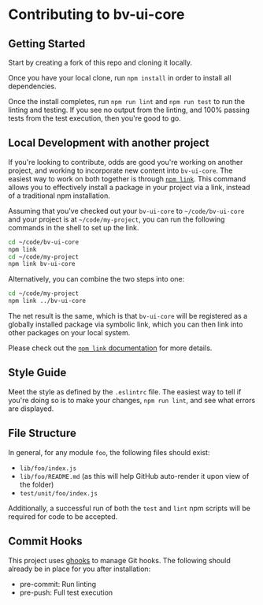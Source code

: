 # Contributing to bv-ui-core

## Getting Started

Start by creating a fork of this repo and cloning it locally.

Once you have your local clone, run `npm install` in order to install all dependencies.

Once the install completes, run `npm run lint` and `npm run test` to run the linting and testing. If you see no output from the linting, and 100% passing tests from the test execution, then you're good to go.

## Local Development with another project

If you're looking to contribute, odds are good you're working on another project, and working to incorporate new content into `bv-ui-core`. The easiest way to work on both together is through [`npm link`][npm-link]. This command allows you to effectively install a package in your project via a link, instead of a traditional npm installation.

Assuming that you've checked out your `bv-ui-core` to `~/code/bv-ui-core` and your project is at `~/code/my-project`, you can run the following commands in the shell to set up the link.

```bash
cd ~/code/bv-ui-core
npm link
cd ~/code/my-project
npm link bv-ui-core
```

Alternatively, you can combine the two steps into one:

```bash
cd ~/code/my-project
npm link ../bv-ui-core
```

The net result is the same, which is that `bv-ui-core` will be registered as a globally installed package via symbolic link, which you can then link into other packages on your local system.

Please check out the [`npm link` documentation][npm-link] for more details.

[npm-link]: https://docs.npmjs.com/cli/link

## Style Guide

Meet the style as defined by the `.eslintrc` file. The easiest way to tell if you're doing so is to make your changes, `npm run lint`, and see what errors are displayed.

## File Structure

In general, for any module `foo`, the following files should exist:

- `lib/foo/index.js`
- `lib/foo/README.md` (as this will help GitHub auto-render it upon view of the folder)
- `test/unit/foo/index.js`

Additionally, a successful run of both the `test` and `lint` npm scripts will be required for code to be accepted.

## Commit Hooks

This project uses [ghooks](https://github.com/gtramontina/ghooks) to manage Git hooks. The following should already be in place for you after installation:

- pre-commit: Run linting
- pre-push: Full test execution
